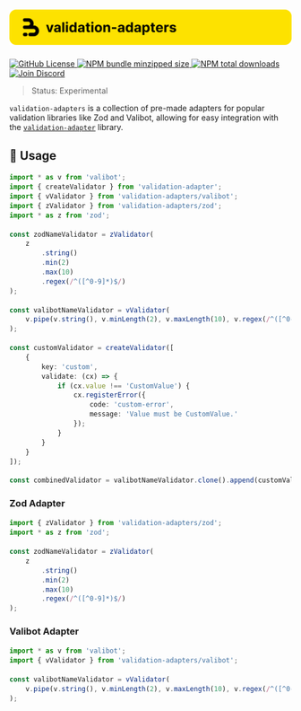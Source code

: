 <h1 align="center">
    <img src="https://raw.githubusercontent.com/builder-group/community/develop/packages/validation-adapters/.github/banner.svg" alt="validation-adapters banner">
</h1>

<p align="left">
    <a href="https://github.com/builder-group/community/blob/develop/LICENSE">
        <img src="https://img.shields.io/github/license/builder-group/community.svg?label=license&style=flat&colorA=293140&colorB=FDE200" alt="GitHub License"/>
    </a>
    <a href="https://www.npmjs.com/package/validation-adapters">
        <img src="https://img.shields.io/bundlephobia/minzip/validation-adapters.svg?label=minzipped%20size&style=flat&colorA=293140&colorB=FDE200" alt="NPM bundle minzipped size"/>
    </a>
    <a href="https://www.npmjs.com/package/validation-adapters">
        <img src="https://img.shields.io/npm/dt/validation-adapters.svg?label=downloads&style=flat&colorA=293140&colorB=FDE200" alt="NPM total downloads"/>
    </a>
    <a href="https://discord.gg/w4xE3bSjhQ">
        <img src="https://img.shields.io/discord/795291052897992724.svg?label=&logo=discord&logoColor=000000&color=293140&labelColor=FDE200" alt="Join Discord"/>
    </a>
</p>

> Status: Experimental

`validation-adapters` is a collection of pre-made adapters for popular validation libraries like Zod and Valibot, allowing for easy integration with the [`validation-adapter`](https://github.com/builder-group/community/tree/develop/packages/validation-adapter) library.

## 📖 Usage

```ts
import * as v from 'valibot';
import { createValidator } from 'validation-adapter';
import { vValidator } from 'validation-adapters/valibot';
import { zValidator } from 'validation-adapters/zod';
import * as z from 'zod';

const zodNameValidator = zValidator(
	z
		.string()
		.min(2)
		.max(10)
		.regex(/^([^0-9]*)$/)
);

const valibotNameValidator = vValidator(
	v.pipe(v.string(), v.minLength(2), v.maxLength(10), v.regex(/^([^0-9]*)$/))
);

const customValidator = createValidator([
	{
		key: 'custom',
		validate: (cx) => {
			if (cx.value !== 'CustomValue') {
				cx.registerError({
					code: 'custom-error',
					message: 'Value must be CustomValue.'
				});
			}
		}
	}
]);

const combinedValidator = valibotNameValidator.clone().append(customValidator);
```

### Zod Adapter

```ts
import { zValidator } from 'validation-adapters/zod';
import * as z from 'zod';

const zodNameValidator = zValidator(
	z
		.string()
		.min(2)
		.max(10)
		.regex(/^([^0-9]*)$/)
);
```

### Valibot Adapter

```ts
import * as v from 'valibot';
import { vValidator } from 'validation-adapters/valibot';

const valibotNameValidator = vValidator(
	v.pipe(v.string(), v.minLength(2), v.maxLength(10), v.regex(/^([^0-9]*)$/))
);
```
